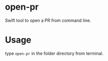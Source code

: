 # open-pr
Swift tool to open a PR from command line.


# Usage
type `open-pr` in the folder directory from terminal.
